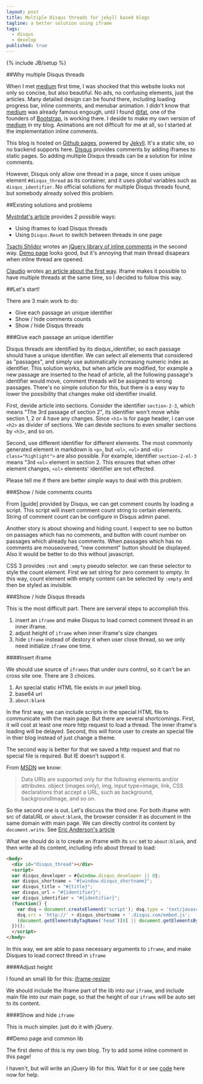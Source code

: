 ```yaml
---
layout: post
title: Multiple Disqus threads for jekyll based blogs
tagline: a better solution using iframe
tags:
  - disqus
  - develop
published: true
---
```

{% include JB/setup %}

##Why multiple Disqus threads

When I met [medium](//medium.com) first time, I was shocked that this website looks not only so concise, but also beautiful. No ads, no confusing elements, just the articles. Many detailed design can be found there, including loading progress bar, inline comments, and menubar animation. I didn't know that [medium](//medium.com) was already famous engough, until I found [@fat](https://github.com/fat), one of the founders of [Bootstrap](https://github.com/twbs/bootstrap), is working there. I deside to make my own version of [medium](//medium.com) in my blog. Animations are not difficult for me at all, so I started at the implementation inline comments.

This blog is hosted on [Github pages](http://pages.github.com/), powered by [Jekyll](http://jekyllrb.com/). It's a static site, so no backend supports here. [Disqus](http://disqus.com) provides comments by adding iframes to static pages. So adding multiple Disqus threads can be a solution for inline comments.

However, Disqus only allow one thread in a page, since it uses unique element `#disqus_thread` as its container, and it uses global variables such as `disqus_identifier`. No official solutions for multiple Disqus threads found, but somebody already solved this problem.

##Existing solutions and problems

[Mystrdat's article][1] provides 2 possible ways:

* Using iframes to load Disqus threads
* Using `Disqus.Reset` to switch between threads in one page

[Tsachi Shlidor](https://github.com/tsi) wrotes an [jQuery library of inline comments](https://github.com/tsi/inlineDisqussions) in the second way. [Demo page](http://tsi.github.io/inlineDisqussions/) looks good, but it's annoying that main thread disapears when inline thread are opened.

[Claudio](http://www.devinterface.com/blog/author/claudio/) wrotes [an article about the first way](http://www.devinterface.com/blog/2012/01/how-to-insert-more-disqus-box-in-single-page/). Iframe makes it possible to have multiple threads at the same time, so I decided to follow this way.

##Let's start!

There are 3 main work to do:

* Give each passage an unique identifier
* Show / hide comments counts
* Show / hide Disqus threads

###Give each passage an unique identifier

Disqus threads are identified by its disqus_identifier, so each passage should have a unique identifier. We can select all elements that considered as "passages", and simply use automatically increasing numeric index as identifier. This solution works, but when article are modified, for example a new passage are inserted to the head of article, all the following passage's identifier would move, comment threads will be assigned to wrong passages. There's no simple solution for this, but there is a easy way to lower the possibility that changes make old identifier invalid.

First, devide article into sections. Consider the identifier `section-2-3`, which means "The 3rd passage of section 2", its identifier won't move while section 1, 2 or 4 have any changes. Since `<h1>` is for page header, I can use `<h2>` as divider of sections. We can devide sections to even smaller sections by `<h3>`, and so on.

Second, use different identifier for different elements. The most commonly generated element in markdown is `<p>`, but `<ol>`, `<ul>` and `<div class="highlight">` are also possible. For example, identifier `section-2-ol-3` means "3rd `<ol>` element in section 2. This ensures that when other element changes, `<ol>` elements' identifier are not effected.

Please tell me if there are better *simple* ways to deal with this problem.

###Show / hide comments counts

From [guide] provided by Disqus, we can get comment counts by loading a script. This script will insert comment count string to certain elements. String of comment count can be configure in Disqus admin panel.

Another story is about showing and hiding count. I expect to see no button on passages which has no comments, and button with count number on passages which already has comments. When passages which has no comments are mouseovered, "new comment" button should be displayed. Also it would be better to do this without javascript.

CSS 3 provides `:not` and `:empty` pseudo selector. we can these selector to style the count element. First we set string for zero comment to *empty*. In this way, count element with empty content can be selected by `:empty` and then be styled as invisible.

###Show / hide Disqus threads

This is the most difficult part. There are serveral steps to accomplish this.

1. insert an `iframe` and make Disqus to load correct comment thread in an inner iframe.
2. adjust height of `iframe` when inner iframe's size changes
3. hide `iframe` instead of destory it when user close thread, so we only need initialize `iframe` one time.

####Insert iframe

We should use source of `iframes` that under ours control, so it can't be an cross site one. There are 3 choices.

1. An special static HTML file exists in our jekell blog.
2. base64 url
3. `about:blank`

In the first way, we can include scripts in the special HTML file to communicate with the main page. But there are several shortcomings. First, it will cost at least one more http request to load a thread. The inner iframe's loading will be delayed. Second, this will force user to create an special file in thier blog instead of just change a theme.

The second way is better for that we saved a http request and that no special file is required. But IE doesn't support it.

From [MSDN](http://msdn.microsoft.com/en-us/library/cc848897) we know:

> Data URIs are supported only for the following elements and/or attributes.
> object (images only), img, input type=image, link, CSS declarations that accept a URL, such as background, backgroundImage, and so on.

So the second one is out. Let's discuss the third one. For both iframe with src of dataURL or `about:blank`, the browser consider it as document in the same domain with main page. We can directly control its content by `document.write`. See [Eric Anderson's article](http://sparecycles.wordpress.com/2012/03/08/inject-content-into-a-new-iframe/)

What we should do is to create an iframe with its `src` set to `about:blank`, and then write all its content, including info about thread to load:

```html
<body>
  <div id="disqus_thread"></div>
  <script>
  var disqus_developer = #{window.disqus_developer || 0};
  var disqus_shortname = "#{window.disqus_shortname}";
  var disqus_title = "#{title}";
  var disqus_url = "#{identifier}";
  var disqus_identifier = "#{identifier}";
  (function() {
    var dsq = document.createElement('script'); dsq.type = 'text/javascript'; dsq.async = true;
    dsq.src = 'http://' + disqus_shortname + '.disqus.com/embed.js';
    (document.getElementsByTagName('head')[0] || document.getElementsByTagName('body')[0]).appendChild(dsq);
  })();
  </script>
</body>

```

In this way, we are able to pass necessary arguments to `iframe`, and make Disques to load correct thread in `iframe`

####Adjust height

I found an small lib for this: [iframe-resizer](https://github.com/davidjbradshaw/iframe-resizer)

We should include the iframe part of the lib into our `iframe`, and include main file into our main page, so that the height of our `iframe` will be auto set to its content.

####Show and hide `iframe`

This is much simpler. just do it with jQuery.


##Demo page and common lib

The first demo of this is my own blog. Try to add some inline comment in this page!

I haven't, but will write an jQuery lib for this. Wait for it or see [code](https://github.com/hyspace/hyspace.github.io/blob/master/assets/themes/pure/coffee/disqus-inline.coffee) here now for help.


[1]: http://mystrd.at/articles/multiple-disqus-threads-on-one-page/